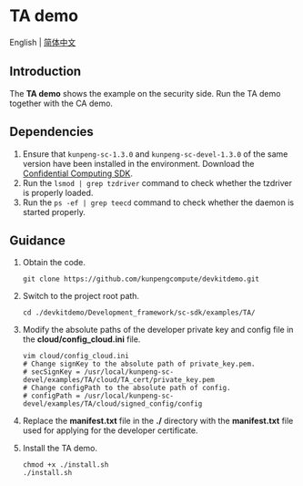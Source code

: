 # **TA demo**

English | [简体中文](README.md)

## Introduction

The **TA demo** shows the example on the security side. Run the TA demo together with the CA demo.

## Dependencies

1. Ensure that `kunpeng-sc-1.3.0` and `kunpeng-sc-devel-1.3.0` of the same version have been installed in the environment. Download the [Confidential Computing SDK](https://mirrors.huaweicloud.com/kunpeng/archive/Kunpeng_SDK/itrustee/).
2. Run the `lsmod | grep tzdriver` command to check whether the tzdriver is properly loaded.
3. Run the  `ps -ef | grep teecd` command to check whether the daemon is started properly.

## Guidance

1. Obtain the code.

   ```shell
   git clone https://github.com/kunpengcompute/devkitdemo.git
   ```

2. Switch to the project root path.

   ```shell
   cd ./devkitdemo/Development_framework/sc-sdk/examples/TA/
   ```

3. Modify the absolute paths of the developer private key and config file in the **cloud/config_cloud.ini** file.

   ```shell
   vim cloud/config_cloud.ini
   # Change signKey to the absolute path of private_key.pem.
   # secSignKey = /usr/local/kunpeng-sc-devel/examples/TA/cloud/TA_cert/private_key.pem
   # Change configPath to the absolute path of config.
   # configPath = /usr/local/kunpeng-sc-devel/examples/TA/cloud/signed_config/config
   ```

4. Replace the **manifest.txt** file in the **./** directory with the **manifest.txt** file used for applying for the
   developer certificate.

5. Install the TA demo.

   ```shell
   chmod +x ./install.sh
   ./install.sh
   ```
